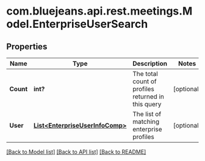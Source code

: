# com.bluejeans.api.rest.meetings.Model.EnterpriseUserSearch
## Properties

Name | Type | Description | Notes
------------ | ------------- | ------------- | -------------
**Count** | **int?** | The total count of profiles returned in this query | [optional] 
**User** | [**List&lt;EnterpriseUserInfoComp&gt;**](EnterpriseUserInfoComp.md) | The list of matching enterprise profiles | [optional] 

[[Back to Model list]](../README.md#documentation-for-models) [[Back to API list]](../README.md#documentation-for-api-endpoints) [[Back to README]](../README.md)

